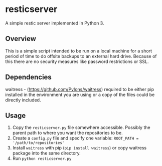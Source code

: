 # resticserver
A simple restic server implemented in Python 3.

## Overview

This is a simple script intended to be run on a local machine for a short period of time to do offsite backups to an external hard drive.
Because of this there are no security measures like password restrictions or SSL.

## Dependencies

waitress - (https://github.com/Pylons/waitress) required to be either pip installed in the environment you are using or a copy of the files could be directly included.

## Usage

1. Copy the `resticserver.py` file somewhere accessible. Possibly the parent path to where you want the repositories to be.
1. Create a `config.py` file and specify one variable: `ROOT_PATH = '/path/to/repositories'`
1. Install `waitress` with pip (`pip install waitress`) or copy waitress package into the same directory.
1. Run `python resticserver.py`

